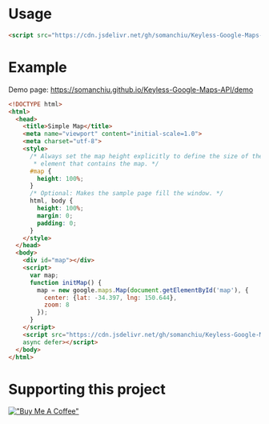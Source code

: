 # Usage
```html
<script src="https://cdn.jsdelivr.net/gh/somanchiu/Keyless-Google-Maps-API@v6.8/mapsJavaScriptAPI.js"></script>
```
# Example
Demo page: https://somanchiu.github.io/Keyless-Google-Maps-API/demo
```html
<!DOCTYPE html>
<html>
  <head>
    <title>Simple Map</title>
    <meta name="viewport" content="initial-scale=1.0">
    <meta charset="utf-8">
    <style>
      /* Always set the map height explicitly to define the size of the div
       * element that contains the map. */
      #map {
        height: 100%;
      }
      /* Optional: Makes the sample page fill the window. */
      html, body {
        height: 100%;
        margin: 0;
        padding: 0;
      }
    </style>
  </head>
  <body>
    <div id="map"></div>
    <script>
      var map;
      function initMap() {
        map = new google.maps.Map(document.getElementById('map'), {
          center: {lat: -34.397, lng: 150.644},
          zoom: 8
        });
      }
    </script>
    <script src="https://cdn.jsdelivr.net/gh/somanchiu/Keyless-Google-Maps-API@v6.8/mapsJavaScriptAPI.js"
    async defer></script>
  </body>
</html>
```
# Supporting this project
[!["Buy Me A Coffee"](https://www.buymeacoffee.com/assets/img/custom_images/yellow_img.png)](https://www.buymeacoffee.com/somanchiu)
